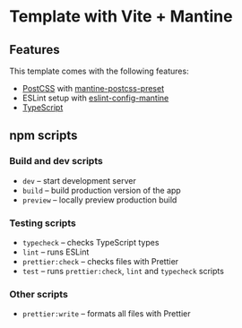 # Template with Vite + Mantine

## Features

This template comes with the following features:

- [PostCSS](https://postcss.org/) with [mantine-postcss-preset](https://mantine.dev/styles/postcss-preset)
- ESLint setup with [eslint-config-mantine](https://github.com/mantinedev/eslint-config-mantine)
- [TypeScript](https://www.typescriptlang.org/)

## npm scripts

### Build and dev scripts

- `dev` – start development server
- `build` – build production version of the app
- `preview` – locally preview production build

### Testing scripts

- `typecheck` – checks TypeScript types
- `lint` – runs ESLint
- `prettier:check` – checks files with Prettier
- `test` – runs `prettier:check`, `lint` and `typecheck` scripts

### Other scripts

- `prettier:write` – formats all files with Prettier
